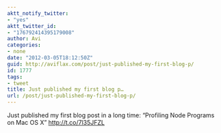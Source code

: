 ```yaml
---
aktt_notify_twitter:
- "yes"
aktt_twitter_id:
- "176792414395179008"
author: Avi
categories:
- none
date: "2012-03-05T18:12:50Z"
guid: http://aviflax.com/post/just-published-my-first-blog-p/
id: 1777
tags:
- tweet
title: Just published my first blog p…
url: /post/just-published-my-first-blog-p/
---
```

Just published my first blog post in a long time: “Profiling Node Programs on Mac OS X” <a href="http://t.co/7l35JFZL" rel="nofollow">http://t.co/7l35JFZL</a>